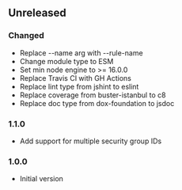 ## Unreleased

### Changed
- Replace --name arg with --rule-name
- Change module type to ESM
- Set min node engine to >= 16.0.0
- Replace Travis CI with GH Actions
- Replace lint type from jshint to eslint
- Replace coverage from buster-istanbul to c8
- Replace doc type from dox-foundation to jsdoc

### 1.1.0
* Add support for multiple security group IDs

### 1.0.0
* Initial version
